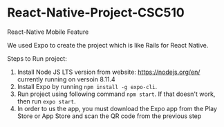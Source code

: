 # React-Native-Project-CSC510
React-Native Mobile Feature

We used Expo to create the project which is like Rails for React Native. 

Steps to Run project:

1. Install Node JS LTS version from website: https://nodejs.org/en/ currently running on versoin 8.11.4
2. Install Expo by running `npm install -g expo-cli`. 
3. Run project using following command `npm start`. If that doesn't work, then run `expo start`.
5. In order to us the app, you must download the Expo app from the Play Store or App Store and scan the QR code from the previous step

